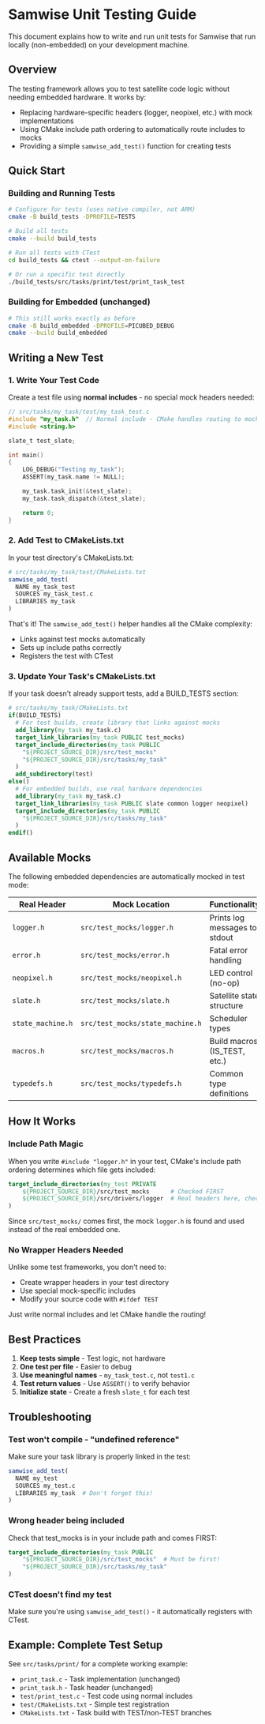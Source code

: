# Samwise Unit Testing Guide

This document explains how to write and run unit tests for Samwise that run locally (non-embedded) on your development machine.

## Overview

The testing framework allows you to test satellite code logic without needing embedded hardware. It works by:
- Replacing hardware-specific headers (logger, neopixel, etc.) with mock implementations
- Using CMake include path ordering to automatically route includes to mocks
- Providing a simple `samwise_add_test()` function for creating tests

## Quick Start

### Building and Running Tests

```bash
# Configure for tests (uses native compiler, not ARM)
cmake -B build_tests -DPROFILE=TESTS

# Build all tests
cmake --build build_tests

# Run all tests with CTest
cd build_tests && ctest --output-on-failure

# Or run a specific test directly
./build_tests/src/tasks/print/test/print_task_test
```

### Building for Embedded (unchanged)

```bash
# This still works exactly as before
cmake -B build_embedded -DPROFILE=PICUBED_DEBUG
cmake --build build_embedded
```

## Writing a New Test

### 1. Write Your Test Code

Create a test file using **normal includes** - no special mock headers needed:

```c
// src/tasks/my_task/test/my_task_test.c
#include "my_task.h"  // Normal include - CMake handles routing to mocks
#include <string.h>

slate_t test_slate;

int main()
{
    LOG_DEBUG("Testing my_task");
    ASSERT(my_task.name != NULL);

    my_task.task_init(&test_slate);
    my_task.task_dispatch(&test_slate);

    return 0;
}
```

### 2. Add Test to CMakeLists.txt

In your test directory's CMakeLists.txt:

```cmake
# src/tasks/my_task/test/CMakeLists.txt
samwise_add_test(
  NAME my_task_test
  SOURCES my_task_test.c
  LIBRARIES my_task
)
```

That's it! The `samwise_add_test()` helper handles all the CMake complexity:
- Links against test mocks automatically
- Sets up include paths correctly
- Registers the test with CTest

### 3. Update Your Task's CMakeLists.txt

If your task doesn't already support tests, add a BUILD_TESTS section:

```cmake
# src/tasks/my_task/CMakeLists.txt
if(BUILD_TESTS)
  # For test builds, create library that links against mocks
  add_library(my_task my_task.c)
  target_link_libraries(my_task PUBLIC test_mocks)
  target_include_directories(my_task PUBLIC
    "${PROJECT_SOURCE_DIR}/src/test_mocks"
    "${PROJECT_SOURCE_DIR}/src/tasks/my_task"
  )
  add_subdirectory(test)
else()
  # For embedded builds, use real hardware dependencies
  add_library(my_task my_task.c)
  target_link_libraries(my_task PUBLIC slate common logger neopixel)
  target_include_directories(my_task PUBLIC
    "${PROJECT_SOURCE_DIR}/src/tasks/my_task"
  )
endif()
```

## Available Mocks

The following embedded dependencies are automatically mocked in test mode:

| Real Header | Mock Location | Functionality |
|-------------|---------------|---------------|
| `logger.h` | `src/test_mocks/logger.h` | Prints log messages to stdout |
| `error.h` | `src/test_mocks/error.h` | Fatal error handling |
| `neopixel.h` | `src/test_mocks/neopixel.h` | LED control (no-op) |
| `slate.h` | `src/test_mocks/slate.h` | Satellite state structure |
| `state_machine.h` | `src/test_mocks/state_machine.h` | Scheduler types |
| `macros.h` | `src/test_mocks/macros.h` | Build macros (IS_TEST, etc.) |
| `typedefs.h` | `src/test_mocks/typedefs.h` | Common type definitions |

## How It Works

### Include Path Magic

When you write `#include "logger.h"` in your test, CMake's include path ordering determines which file gets included:

```cmake
target_include_directories(my_test PRIVATE
    ${PROJECT_SOURCE_DIR}/src/test_mocks      # Checked FIRST
    ${PROJECT_SOURCE_DIR}/src/drivers/logger  # Real headers here, checked second
)
```

Since `src/test_mocks/` comes first, the mock `logger.h` is found and used instead of the real embedded one.

### No Wrapper Headers Needed

Unlike some test frameworks, you don't need to:
- Create wrapper headers in your test directory
- Use special mock-specific includes
- Modify your source code with `#ifdef TEST`

Just write normal includes and let CMake handle the routing!

## Best Practices

1. **Keep tests simple** - Test logic, not hardware
2. **One test per file** - Easier to debug
3. **Use meaningful names** - `my_task_test.c`, not `test1.c`
4. **Test return values** - Use `ASSERT()` to verify behavior
5. **Initialize state** - Create a fresh `slate_t` for each test

## Troubleshooting

### Test won't compile - "undefined reference"

Make sure your task library is properly linked in the test:
```cmake
samwise_add_test(
  NAME my_test
  SOURCES my_test.c
  LIBRARIES my_task  # Don't forget this!
)
```

### Wrong header being included

Check that test_mocks is in your include path and comes FIRST:
```cmake
target_include_directories(my_task PUBLIC
    "${PROJECT_SOURCE_DIR}/src/test_mocks"  # Must be first!
    "${PROJECT_SOURCE_DIR}/src/tasks/my_task"
)
```

### CTest doesn't find my test

Make sure you're using `samwise_add_test()` - it automatically registers with CTest.

## Example: Complete Test Setup

See `src/tasks/print/` for a complete working example:
- `print_task.c` - Task implementation (unchanged)
- `print_task.h` - Task header (unchanged)
- `test/print_test.c` - Test code using normal includes
- `test/CMakeLists.txt` - Simple test registration
- `CMakeLists.txt` - Task build with TEST/non-TEST branches
